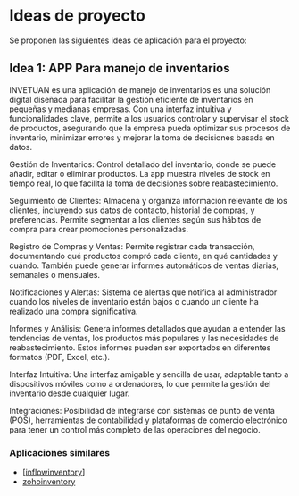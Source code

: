 # Ideas de proyecto

Se proponen las siguientes ideas de aplicación para el proyecto:

## Idea 1: APP Para manejo de inventarios 


INVETUAN es una aplicación de manejo de inventarios es una solución digital diseñada para facilitar
la gestión eficiente de inventarios en pequeñas y medianas empresas. Con una interfaz intuitiva y funcionalidades clave, 
permite a los usuarios controlar y supervisar el stock de productos, asegurando que la empresa pueda optimizar sus
procesos de inventario, minimizar errores y mejorar la toma de decisiones basada en datos.

Gestión de Inventarios: Control detallado del inventario, donde se puede añadir, editar o eliminar productos. La app muestra niveles de stock en tiempo real, 
lo que facilita la toma de decisiones sobre reabastecimiento.

Seguimiento de Clientes: Almacena y organiza información relevante de los clientes, incluyendo sus datos de contacto, historial de compras, y preferencias. 
Permite segmentar a los clientes según sus hábitos de compra para crear promociones personalizadas.

Registro de Compras y Ventas: Permite registrar cada transacción, documentando qué productos compró cada cliente, en qué cantidades y cuándo. También puede 
generar informes automáticos de ventas diarias, semanales o mensuales.

Notificaciones y Alertas: Sistema de alertas que notifica al administrador cuando los niveles de inventario están bajos o cuando un cliente ha realizado una 
compra significativa.

Informes y Análisis: Genera informes detallados que ayudan a entender las tendencias de ventas, los productos más populares y las necesidades de reabastecimiento.
Estos informes pueden ser exportados en diferentes formatos (PDF, Excel, etc.).

Interfaz Intuitiva: Una interfaz amigable y sencilla de usar, adaptable tanto a dispositivos móviles como a ordenadores, lo que permite la gestión del inventario desde
cualquier lugar.

Integraciones: Posibilidad de integrarse con sistemas de punto de venta (POS), herramientas de contabilidad y plataformas de comercio electrónico para tener un control 
más completo de las operaciones del negocio.

### Aplicaciones similares

- [[inflowinventory](https://www.inflowinventory.com/)]
- [zohoinventory](https://www.zoho.com/inventory/)


